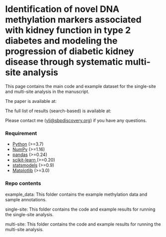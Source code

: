 # Identification of novel DNA methylation markers associated with kidney function in type 2 diabetes and modeling the progression of diabetic kidney disease through systematic multi-site analysis

This page contains the main code and example dataset for the single-site and multi-site analysis in the manuscript.

The paper is available at:

The full list of results (search-based) is available at:

Please contact me (<yli@sbpdiscovery.org>) if you have any questions.

### Requirement
- [Python](https://www.python.org) (>=3.7)
- [NumPy](https://numpy.org) (>=1.16)
- [pandas](https://pandas.pydata.org/) (>=0.24)
- [scikit-learn ](https://scikit-learn.org/stable/) (>=0.20)
- [statsmodels](https://www.statsmodels.org/stable/index.html) (>=0.9)
- [Matplotlib](https://matplotlib.org/) (>=3.0)

### Repo contents
example_data: This folder contains the example methylation data and sample annotations.

single-site: This folder contains the code and example results for running the single-site analysis.

multi-site: This folder contains the code and example results for running the multi-site analysis.

